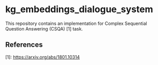 # kg_embeddings_dialogue_system

This repository contains an implementation for Complex Sequential Question Answering (CSQA) \[1\] task.


## References

\[1\]: https://arxiv.org/abs/1801.10314
